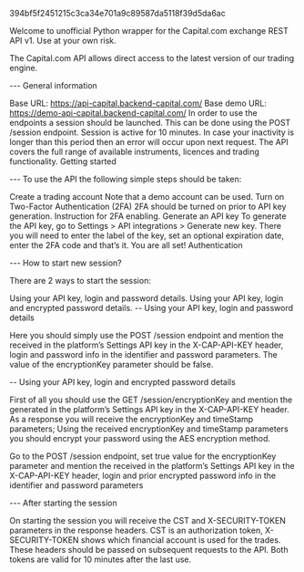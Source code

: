 394bf5f2451215c3ca34e701a9c89587da5118f39d5da6ac

Welcome to unofficial Python wrapper for the Capital.com exchange REST API v1. Use at your own risk.

The Capital.com API allows direct access to the latest version of our trading engine.

--- General information

Base URL: https://api-capital.backend-capital.com/ Base demo URL: https://demo-api-capital.backend-capital.com/ In order to use the endpoints a session should be launched. This can be done using the POST /session endpoint. Session is active for 10 minutes. In case your inactivity is longer than this period then an error will occur upon next request. The API covers the full range of available instruments, licences and trading functionality. Getting started

--- To use the API the following simple steps should be taken:

Create a trading account Note that a demo account can be used. Turn on Two-Factor Authentication (2FA) 2FA should be turned on prior to API key generation. Instruction for 2FA enabling. Generate an API key To generate the API key, go to Settings > API integrations > Generate new key. There you will need to enter the label of the key, set an optional expiration date, enter the 2FA code and that’s it. You are all set! Authentication

--- How to start new session?

There are 2 ways to start the session:

Using your API key, login and password details.
Using your API key, login and encrypted password details.
-- Using your API key, login and password details

Here you should simply use the POST /session endpoint and mention the received in the platform’s Settings API key in the X-CAP-API-KEY header, login and password info in the identifier and password parameters. The value of the encryptionKey parameter should be false.

-- Using your API key, login and encrypted password details

First of all you should use the GET /session/encryptionKey and mention the generated in the platform’s Settings API key in the X-CAP-API-KEY header. As a response you will receive the encryptionKey and timeStamp parameters; Using the received encryptionKey and timeStamp parameters you should encrypt your password using the AES encryption method.

Go to the POST /session endpoint, set true value for the encryptionKey parameter and mention the received in the platform’s Settings API key in the X-CAP-API-KEY header, login and prior encrypted password info in the identifier and password parameters

--- After starting the session

On starting the session you will receive the CST and X-SECURITY-TOKEN parameters in the response headers. CST is an authorization token, X-SECURITY-TOKEN shows which financial account is used for the trades. These headers should be passed on subsequent requests to the API. Both tokens are valid for 10 minutes after the last use.
